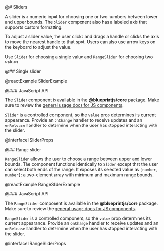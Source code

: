 @# Sliders

A slider is a numeric input for choosing one or two numbers between lower and upper bounds.
The `Slider` component also has a labeled axis that supports custom formatting.

To adjust a slider value, the user clicks and drags a handle or clicks the axis to move the nearest
handle to that spot. Users can also use arrow keys on the keyboard to adjust the value.

Use `Slider` for choosing a single value and `RangeSlider` for choosing two values.

@## Single slider

@reactExample SliderExample

@### JavaScript API

The `Slider` component is available in the __@blueprintjs/core__ package.
Make sure to review the [general usage docs for JS components](#components.usage).

`Slider` is a controlled component, so the `value` prop determines its current appearance. Provide
an `onChange` handler to receive updates and an `onRelease` handler to determine when the user has
stopped interacting with the slider.

@interface ISliderProps

@## Range slider

`RangeSlider` allows the user to choose a range between upper and lower bounds. The component
functions identically to `Slider` except that the user can select both ends of the range. It exposes
its selected value as `[number, number]`: a two-element array with minimum and maximum range bounds.

@reactExample RangeSliderExample

@### JavaScript API

The `RangeSlider` component is available in the __@blueprintjs/core__ package. Make sure to review
the [general usage docs for JS components](#components.usage).

`RangeSlider` is a controlled component, so the `value` prop determines its current appearance.
Provide an `onChange` handler to receive updates and an `onRelease` handler to determine when the
user has stopped interacting with the slider.

@interface IRangeSliderProps
